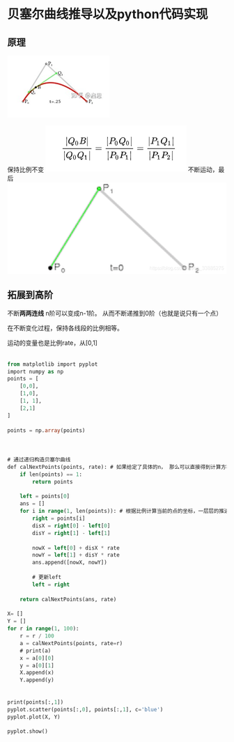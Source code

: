 # 贝塞尔曲线推导以及python代码实现

## 原理

![在这里插入图片描述](https://raw.githubusercontent.com/kengerlwl/kengerlwl.github.io/master/image/5304707d10f5d20948c5c1d56e41c9d4/7078a5536782257c422dde2a175d1ea2.png)


保持比例不变
![在这里插入图片描述](https://raw.githubusercontent.com/kengerlwl/kengerlwl.github.io/master/image/5304707d10f5d20948c5c1d56e41c9d4/ff88d600d355953e0c94618ec2e2386f.png)
不断运动，最后
![在这里插入图片描述](https://raw.githubusercontent.com/kengerlwl/kengerlwl.github.io/master/image/5304707d10f5d20948c5c1d56e41c9d4/a9a9a65808606b7e91e9988f131dea5b.png)

## 拓展到高阶
不断**两两连线**
n阶可以变成n-1阶。
从而不断递推到0阶（也就是说只有一个点）

在不断变化过程，保持各线段的比例相等。

运动的变量也是比例rate，从[0,1]

```sql

from matplotlib import pyplot
import numpy as np
points = [
    [0,0],
    [1,0],
    [1, 1],
    [2,1]
]

points = np.array(points)



# 通过递归构造贝塞尔曲线
def calNextPoints(points, rate): # 如果给定了具体的n， 那么可以直接得到计算方程
    if len(points) == 1:
        return points

    left = points[0]
    ans = []
    for i in range(1, len(points)): # 根据比例计算当前的点的坐标，一层层的推进
        right = points[i]
        disX = right[0] - left[0]
        disY = right[1] - left[1]

        nowX = left[0] + disX * rate
        nowY = left[1] + disY * rate
        ans.append([nowX, nowY])

        # 更新left
        left = right

    return calNextPoints(ans, rate)

X= []
Y = []
for r in range(1, 100):
    r = r / 100
    a = calNextPoints(points, rate=r)
    # print(a)
    x = a[0][0]
    y = a[0][1]
    X.append(x)
    Y.append(y)


print(points[:,1])
pyplot.scatter(points[:,0], points[:,1], c='blue')
pyplot.plot(X, Y)

pyplot.show()
```
